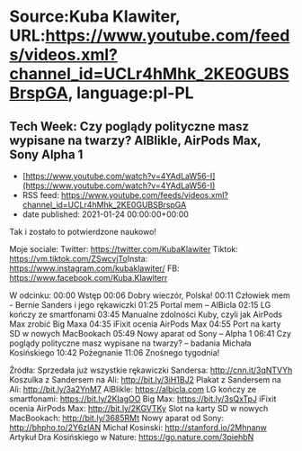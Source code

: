 # Source:Kuba Klawiter, URL:https://www.youtube.com/feeds/videos.xml?channel_id=UCLr4hMhk_2KE0GUBSBrspGA, language:pl-PL

## Tech Week: Czy poglądy polityczne masz wypisane na twarzy? AlBlikle, AirPods Max, Sony Alpha 1
 - [https://www.youtube.com/watch?v=4YAdLaW56-I](https://www.youtube.com/watch?v=4YAdLaW56-I)
 - RSS feed: https://www.youtube.com/feeds/videos.xml?channel_id=UCLr4hMhk_2KE0GUBSBrspGA
 - date published: 2021-01-24 00:00:00+00:00

Tak i zostało to potwierdzone naukowo!

Moje sociale: 
Twitter: https://twitter.com/KubaKlawiter
Tiktok: https://vm.tiktok.com/ZSwcvjTo​
Insta: https://www.instagram.com/kubaklawiter/
FB: https://www.facebook.com/Kuba.Klawiterr

W odcinku:
00:00 Wstęp
00:06 Dobry wieczór, Polska!
00:11 Człowiek mem - Bernie Sanders i jego rękawiczki
01:25 Portal mem – AlBicla
02:15 LG kończy ze smartfonami
03:45 Manualne zdolności Kuby, czyli jak AirPods Max zrobić Big Maxa
04:35 iFixit ocenia AirPods Max
04:55 Port na karty SD w nowych MacBookach
05:49 Nowy aparat od Sony – Alpha 1
06:41 Czy poglądy polityczne masz wypisane na twarzy? – badania Michała Kosińskiego
10:42 Pożegnanie
11:06 Znośnego tygodnia!

Źródła:
Sprzedała już wszystkie rękawiczki Sandersa: http://cnn.it/3qNTVYh
Koszulka z Sandersem na Ali: http://bit.ly/3iH1BJ2
Plakat z Sandersem na Ali: http://bit.ly/3a2YnM7
AlBlikle: https://albicla.com
LG kończy ze smartfonami: https://bit.ly/2KIagOO
Big Max: https://bit.ly/3sQxTpJ
iFixit ocenia AirPods Max: http://bit.ly/2KGVTKy
Slot na karty SD w nowych MacBookach: http://bit.ly/3685RMt
Nowy aparat od Sony: http://bhpho.to/2Y6zIAN
Michał Kosinski: http://stanford.io/2Mhnanw
Artykuł Dra Kosińskiego w Nature: https://go.nature.com/3piehbN

